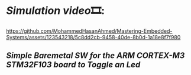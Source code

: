 # *Simulation video*🎞️:

https://github.com/MohammedHasanAhmed/Mastering-Embedded-Systems/assets/123543218/5c8dd2cb-9458-40de-8b0d-1a18e8f7f980

## *Simple Baremetal SW for the ARM CORTEX-M3 STM32F103 board to Toggle an Led*